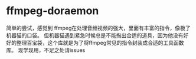 # ffmpeg-doraemon

简单的尝试，感觉到 ffmpeg在处理音频视频的强大，里面有丰富的指令，像极了机器猫的口袋。
但机器猫遇到紧急时候总是不能掏出合适的道具，因为他没有好好的整理百宝袋，这个库就是为了将ffmpeg常见的指令封装成合适的工具函数库。
现学现用，不足之处请issues

